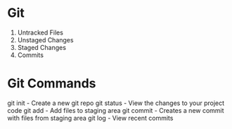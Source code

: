 # Git

1. Untracked Files
2. Unstaged Changes
3. Staged Changes
4. Commits

# Git Commands

git init - Create a new git repo
git status - View the changes to your project code
git add - Add files to staging area
git commit - Creates a new commit with files from staging area
git log - View recent commits